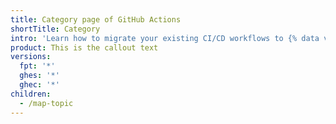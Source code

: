 ```yaml
---
title: Category page of GitHub Actions
shortTitle: Category
intro: 'Learn how to migrate your existing CI/CD workflows to {% data variables.product.prodname_actions %}.'
product: This is the callout text
versions:
  fpt: '*'
  ghes: '*'
  ghec: '*'
children:
  - /map-topic
---
```


